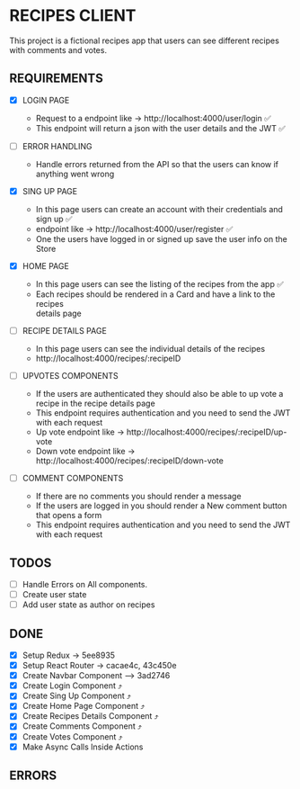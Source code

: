 # RECIPES CLIENT

This project is a fictional recipes app that users can see different recipes 
with comments and votes.

## REQUIREMENTS

- [x] LOGIN PAGE 
    - Request to a endpoint like -> http://localhost:4000/user/login ✅
    - This endpoint will return a json with the user details and the JWT ✅

- [ ] ERROR HANDLING
    - Handle errors returned from the API so that the users can know if anything
      went wrong

- [x] SING UP PAGE
    - In this page users can create an account with their credentials and sign up ✅
    - endpoint like -> http://localhost:4000/user/register ✅
    - One the users have logged in or signed up save the user info on the Store 

- [x] HOME PAGE
    - In this page users can see the listing of the recipes from the app ✅
    - Each recipes should be rendered in a Card and have a link to the recipes  
      details page 

- [ ] RECIPE DETAILS PAGE
    - In this page users can see the individual details of the recipes
    - http://localhost:4000/recipes/:recipeID 

- [ ] UPVOTES COMPONENTS
    - If the users are authenticated they should also be able to up vote a recipe 
      in the recipe details page
    - This endpoint requires authentication and you need to send the JWT with 
      each request
    - Up vote endpoint like -> http://localhost:4000/recipes/:recipeID/up-vote
    - Down vote endpoint like -> http://localhost:4000/recipes/:recipeID/down-vote

- [ ] COMMENT COMPONENTS
    - If there are no comments you should render a message
    - If the users are logged in you should render a New comment button that 
      opens a form
    - This endpoint requires authentication and you need to send the JWT with 
      each request

## TODOS

- [ ] Handle Errors on All components.
- [ ] Create user state
- [ ] Add user state as author on recipes

## DONE 

- [x] Setup Redux -> 5ee8935
- [x] Setup React Router -> cacae4c, 43c450e
- [x] Create Navbar Component --> 3ad2746
- [x] Create Login Component ⤴
- [x] Create Sing Up Component ⤴
- [x] Create Home Page Component ⤴
- [x] Create Recipes Details Component ⤴
- [x] Create Comments Component ⤴
- [x] Create Votes Component ⤴
- [x] Make Async Calls Inside Actions

## ERRORS


